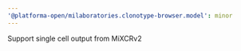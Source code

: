 ```yaml
---
'@platforma-open/milaboratories.clonotype-browser.model': minor
---
```


Support single cell output from MiXCRv2
